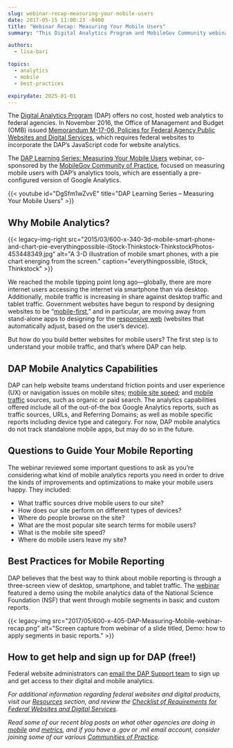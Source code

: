 ```yaml
---
slug: webinar-recap-measuring-your-mobile-users
date: 2017-05-15 11:00:23 -0400
title: "Webinar Recap: Measuring Your Mobile Users"
summary: "This Digital Analytics Program and MobileGov Community webinar focuses on using DAP’s analytics tools and best practices for mobile reporting."

authors:
  - lisa-bari

topics:
  - analytics
  - mobile
  - best-practices

expirydate: 2025-01-01
---
```


The [Digital Analytics Program](https://digital.gov/guides/dap/) (DAP) offers no cost, hosted web analytics to federal agencies. In November 2016, the Office of Management and Budget (OMB) issued [Memorandum M-17-06, Policies for Federal Agency Public Websites and Digital Services](https://digital.gov/resources/omb-m-17-06), which requires federal websites to incorporate the DAP’s JavaScript code for website analytics.

The [DAP Learning Series: Measuring Your Mobile Users](https://www.youtube.com/watch?v=DgSfm1wZvvE) webinar, co-sponsored by the [MobileGov Community of Practice](https://digital.gov/communities/), focused on measuring mobile users with DAP’s analytics tools, which are essentially a pre-configured version of Google Analytics.

{{< youtube id="DgSfm1wZvvE" title="DAP Learning Series – Measuring Your Mobile Users" >}}

## Why Mobile Analytics?

{{< legacy-img-right src="2015/03/600-x-340-3d-mobile-smart-phone-and-chart-pie-everythingpossible-iStock-Thinkstock-ThinkstockPhotos-453448349.jpg" alt="A 3-D illustration of mobile smart phones, with a pie chart energing from the screen." caption="everythingpossible, iStock, Thinkstock" >}}

We reached the mobile tipping point long ago—globally, there are more internet users accessing the internet via smartphone than via desktop. Additionally, mobile traffic is increasing in share against desktop traffic and tablet traffic. Government websites have begun to respond by designing websites to be “[mobile-first](https://digital.gov/topics/mobile-first/),” and in particular, are moving away from stand-alone apps to designing for the [responsive web](https://digital.gov/topics/responsive-web-design/) (websites that automatically adjust, based on the user’s device).

But how do you build better websites for mobile users? The first step is to understand your mobile traffic, and that’s where DAP can help.

## DAP Mobile Analytics Capabilities

DAP can help website teams understand friction points and user experience (UX) or navigation issues on mobile sites; [mobile site speed](https://digital.gov/2015/09/16/speed-matters-optimizing-your-website-for-maximum-performance/); and [mobile traffic](https://digital.gov/2016/02/05/4-tips-for-analyzing-mobile-traffic-with-dap/) sources, such as organic or paid search. The analytics capabilities offered include all of the out-of-the box Google Analytics reports, such as traffic sources, URLs, and Referring Domains; as well as mobile specific reports including device type and category. For now, DAP mobile analytics do not track standalone mobile apps, but may do so in the future.

## Questions to Guide Your Mobile Reporting

The webinar reviewed some important questions to ask as you’re considering what kind of mobile analytics reports you need in order to drive the kinds of improvements and optimizations to make your mobile users happy. They included:

* What traffic sources drive mobile users to our site?
* How does our site perform on different types of devices?
* Where do people browse on the site?
* What are the most popular site search terms for mobile users?
* What is the mobile site speed?
* Where do mobile users leave my site?

## Best Practices for Mobile Reporting

DAP believes that the best way to think about mobile reporting is through a three-screen view of desktop, smartphone, and tablet traffic. The [webinar](https://www.youtube.com/watch?v=DgSfm1wZvvE) featured a demo using the mobile analytics data of the National Science Foundation (NSF) that went through mobile segments in basic and custom reports.

{{< legacy-img src="2017/05/600-x-405-DAP-Measuring-Mobile-webinar-recap.png" alt="Screen capture from webinar of a slide titled, Demo: how to apply segments in basic reports." >}}

## How to get help and sign up for DAP (free!)

Federal website administrators can [email the DAP Support team](mailto:dap@gsa.gov) to sign up and get access to their digital and mobile analytics.

_For additional information regarding federal websites and digital products, visit our [Resources](https://digital.gov/resources/) section, and review the [Checklist of Requirements for Federal Websites and Digital Services](https://digital.gov/resources/checklist-of-requirements-for-federal-digital-services/)._

_Read some of our recent blog posts on what other agencies are doing in [mobile](https://digital.gov/topics/mobile/) and [metrics](https://digital.gov/topics/metrics/), and if you have a .gov or .mil email account, consider joining some of our various [Communities of Practice](https://digital.gov/communities/)._
